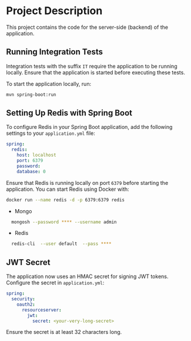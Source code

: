 # Project Description

This project contains the code for the server-side (backend) of the application.

## Running Integration Tests

Integration tests with the suffix `IT` require the application to be running locally. Ensure that the application is started before executing these tests.

To start the application locally, run:

```bash
mvn spring-boot:run
```

## Setting Up Redis with Spring Boot

To configure Redis in your Spring Boot application, add the following settings to your `application.yml` file:

```yaml
spring:
  redis:
    host: localhost
    port: 6379
    password: 
    database: 0
```

Ensure that Redis is running locally on port `6379` before starting the application. You can start Redis using Docker with:

```bash
docker run --name redis -d -p 6379:6379 redis
```

* Mongo
```bash
  mongosh --password **** --username admin
```
* Redis
```bash
  redis-cli  --user default  --pass ****
```
## JWT Secret

The application now uses an HMAC secret for signing JWT tokens. Configure the
secret in `application.yml`:

```yaml
spring:
  security:
    oauth2:
      resourceserver:
        jwt:
          secret: <your-very-long-secret>
```

Ensure the secret is at least 32 characters long.
